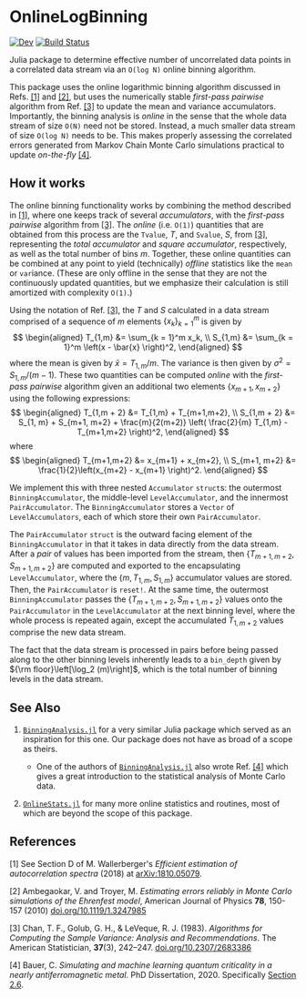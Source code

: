 # OnlineLogBinning

<!-- [![Stable](https://img.shields.io/badge/docs-stable-blue.svg)](https://meese-wj.github.io/OnlineLogBinning.jl/stable) -->
[![Dev](https://img.shields.io/badge/docs-dev-blue.svg)](https://meese-wj.github.io/OnlineLogBinning.jl/dev)
[![Build Status](https://github.com/meese-wj/OnlineLogBinning.jl/actions/workflows/CI.yml/badge.svg?branch=main)](https://github.com/meese-wj/OnlineLogBinning.jl/actions/workflows/CI.yml?query=branch%3Amain)

Julia package to determine effective number of uncorrelated data points in a correlated data stream via an `O(log N)` online binning algorithm.

This package uses the online logarithmic binning algorithm discussed in Refs. [[1]](@ref) and [[2]](@ref), but uses the numerically stable _first-pass pairwise_ algorithm from Ref. [[3]](@ref) to update the mean and variance accumulators. Importantly, the binning analysis is _online_ in the sense that the whole data stream of size `O(N)` need not be stored. Instead, a much smaller data stream of size `O(log N)` needs to be. This makes properly assessing the correlated errors generated from Markov Chain Monte Carlo simulations practical to update _on-the-fly_ [[4]](@ref).

## How it works

The online binning functionality works by combining the method described in [[1]](@ref), where one keeps track of several _accumulators_, with the _first-pass pairwise_ algorithm from [[3]](@ref). The _online_ (i.e. `O(1)`) quantities that are obtained from this process are the `Tvalue`, $T$, and `Svalue`, $S$, from [[3]](@ref), representing the _total accumulator_ and _square accumulator_, respectively, as well as the total number of bins $m$. Together, these online quantities can be combined at any point to yield (technically) _offline_ statistics like the `mean` or `var`iance. (These are only offline in the sense that they are not the continuously updated quantities, but we emphasize their calculation is still amortized with complexity `O(1)`.)

Using the notation of Ref. [[3]](@ref), the $T$ and $S$ calculated in a data stream comprised of a sequence of $m$ elements $\{x_k\}_{k=1}^m$ is given by
$$
\begin{aligned}
T_{1,m} &= \sum_{k = 1}^m x_k,
\\
S_{1,m} &= \sum_{k = 1}^m \left(x - \bar{x} \right)^2,
\end{aligned}
$$
where the mean is given by $\bar{x} = T_{1,m} / m$. The variance is then given by $\sigma^2 = S_{1,m}/(m-1)$. These two quantities can be computed _online_ with the _first-pass_ _pairwise_ algorithm given an additional two elements $\{x_{m+1}, x_{m+2}\}$ using the following expressions:
$$
\begin{aligned}
T_{1,m + 2} &= T_{1,m} + T_{m+1,m+2},
\\
S_{1,m + 2} &= S_{1, m} + S_{m+1, m+2} + \frac{m}{2(m+2)} \left( \frac{2}{m} T_{1,m} - T_{m+1,m+2} \right)^2,
\end{aligned}
$$
where
$$
\begin{aligned}
T_{m+1,m+2} &= x_{m+1} + x_{m+2},
\\
S_{m+1, m+2} &= \frac{1}{2}\left(x_{m+2} - x_{m+1} \right)^2.
\end{aligned}
$$

We implement this with three nested `Accumulator` `struct`s: the outermost `BinningAccumulator`, the middle-level `LevelAccumulator`, and the innermost `PairAccumulator`. The `BinningAccumulator` stores a `Vector` of `LevelAccumulators`, each of which store their own `PairAccumulator`.

The `PairAccumulator` `struct` is the outward facing element of the `BinningAccumulator` in that it takes in data directly from the data stream. After a _pair_ of values has been imported from the stream, then $\{ T_{m+1,m+2}, S_{m+1,m+2} \}$ are computed and exported to the encapsulating `LevelAccumulator`, where the $\{ m, T_{1,m}, S_{1,m} \}$ accumulator values are stored. Then, the `PairAccumulator` is `reset!`. At the same time, the outermost `BinningAccumulator` passes the $\{ T_{m+1,m+2}, S_{m+1,m+2} \}$ values onto the `PairAccumulator` in the `LevelAccumulator` at the next binning level, where the whole process is repeated again, except the accumulated $T_{1,m+2}$ values comprise the new data stream.

The fact that the data stream is processed in pairs before being passed along to the other binning levels inherently leads to a `bin_depth` given by ${\rm floor}\left[\log_2 (m)\right]$, which is the total number of binning levels in the data stream.

## See Also

1. [`BinningAnalysis.jl`](https://github.com/carstenbauer/BinningAnalysis.jl) for a very similar Julia package which served as an inspiration for this one. Our package does not have as broad of a scope as theirs.
    * One of the authors of [`BinningAnalysis.jl`](https://github.com/carstenbauer/BinningAnalysis.jl) also wrote Ref. [[4]](@ref) which gives a great introduction to the statistical analysis of Monte Carlo data.

1. [`OnlineStats.jl`](https://github.com/joshday/OnlineStats.jlhttps://github.com/joshday/OnlineStats.jl) for many more online statistics and routines, most of which are beyond the scope of this package.

## References

<a id="1">[1]</a>
See Section D of M. Wallerberger's _Efficient estimation of autocorrelation spectra_ (2018) at [arXiv:1810.05079](https://arxiv.org/pdf/1810.05079.pdf).

<a id="2">[2]</a>
Ambegaokar, V. and Troyer, M. _Estimating errors reliably in Monte Carlo simulations of the Ehrenfest model_, American Journal of Physics __78__, 150-157 (2010) [doi.org/10.1119/1.3247985](https://doi.org/10.1119/1.3247985)

<a id="3">[3]</a>
Chan, T. F., Golub, G. H., & LeVeque, R. J. (1983). _Algorithms for Computing the Sample Variance: Analysis and Recommendations_. The American Statistician, __37__(3), 242–247. [doi.org/10.2307/2683386](https://doi.org/10.2307/2683386)

<a id="4">[4]</a>
Bauer, C. _Simulating and machine learning quantum criticality in a nearly antiferromagnetic metal_. PhD Dissertation, 2020. Specifically [Section 2.6](http://www.thp.uni-koeln.de/trebst/thesis/PhD_CarstenBauer.pdf).
